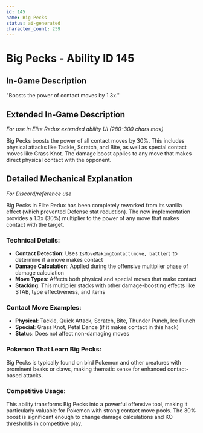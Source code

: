 ```yaml
---
id: 145
name: Big Pecks
status: ai-generated
character_count: 259
---
```


# Big Pecks - Ability ID 145

## In-Game Description
"Boosts the power of contact moves by 1.3x."

## Extended In-Game Description
*For use in Elite Redux extended ability UI (280-300 chars max)*

Big Pecks boosts the power of all contact moves by 30%. This includes physical attacks like Tackle, Scratch, and Bite, as well as special contact moves like Grass Knot. The damage boost applies to any move that makes direct physical contact with the opponent.

## Detailed Mechanical Explanation
*For Discord/reference use*

Big Pecks in Elite Redux has been completely reworked from its vanilla effect (which prevented Defense stat reduction). The new implementation provides a 1.3x (30%) multiplier to the power of any move that makes contact with the target.

### Technical Details:
- **Contact Detection**: Uses `IsMoveMakingContact(move, battler)` to determine if a move makes contact
- **Damage Calculation**: Applied during the offensive multiplier phase of damage calculation
- **Move Types**: Affects both physical and special moves that make contact
- **Stacking**: This multiplier stacks with other damage-boosting effects like STAB, type effectiveness, and items

### Contact Move Examples:
- **Physical**: Tackle, Quick Attack, Scratch, Bite, Thunder Punch, Ice Punch
- **Special**: Grass Knot, Petal Dance (if it makes contact in this hack)
- **Status**: Does not affect non-damaging moves

### Pokemon That Learn Big Pecks:
Big Pecks is typically found on bird Pokemon and other creatures with prominent beaks or claws, making thematic sense for enhanced contact-based attacks.

### Competitive Usage:
This ability transforms Big Pecks into a powerful offensive tool, making it particularly valuable for Pokemon with strong contact move pools. The 30% boost is significant enough to change damage calculations and KO thresholds in competitive play.
